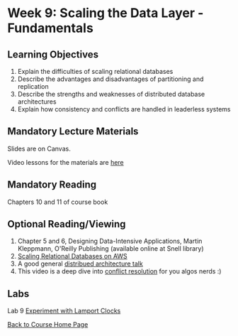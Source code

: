 # Week 9: Scaling the Data Layer - Fundamentals

## Learning Objectives

1. Explain the difficulties of scaling relational databases
2. Describe the advantages and disadvantages of partitioning and replication 
3. Describe the strengths and weaknesses of distributed database  architectures
4. Explain how consistency and conflicts are handled in leaderless systems

## Mandatory Lecture Materials

Slides are on Canvas.

Video lessons for the materials are [here](https://sites.google.com/view/scalability/lessons)

## Mandatory Reading

Chapters 10 and 11 of course book

## Optional Reading/Viewing

1. Chapter 5 and 6, Designing Data-Intensive Applications, Martin Kleppmann, O'Reilly Publishing (available online at Snell library)
2. [Scaling Relational Databases on AWS](https://www.youtube.com/watch?v=lQEMV_Qgjrw)
3. A good general [distribued architecture talk](https://www.youtube.com/watch?v=tpspO9K28PM)
4. This video is a deep dive into [conflict resolution](https://www.youtube.com/watch?v=8_DfwEpHE88&list=PLeKd45zvjcDHJxge6VtYUAbYnvd_VNQCx&index=5) for you algos nerds :) 

## Labs

Lab 9 [Experiment with Lamport Clocks](https://gortonator.github.io/bsds-6650/labs/lab-9)

[Back to Course Home Page](https://gortonator.github.io/bsds-6650/)
